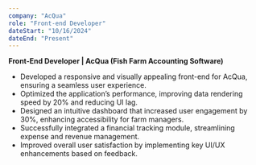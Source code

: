 ```yaml
---
company: "AcQua"
role: "Front-end Developer"
dateStart: "10/16/2024"
dateEnd: "Present"
---
```


**Front-End Developer | AcQua (Fish Farm Accounting Software)**  

- Developed a responsive and visually appealing front-end for AcQua, ensuring a seamless user experience.  
- Optimized the application’s performance, improving data rendering speed by 20% and reducing UI lag.  
- Designed an intuitive dashboard that increased user engagement by 30%, enhancing accessibility for farm managers.  
- Successfully integrated a financial tracking module, streamlining expense and revenue management.  
- Improved overall user satisfaction by implementing key UI/UX enhancements based on feedback.  

